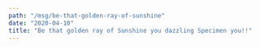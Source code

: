 ```yaml
---
path: "/msg/be-that-golden-ray-of-sunshine"
date: "2020-04-10"
title: "Be that golden ray of Sunshine you dazzling Specimen you!!"
---
```

